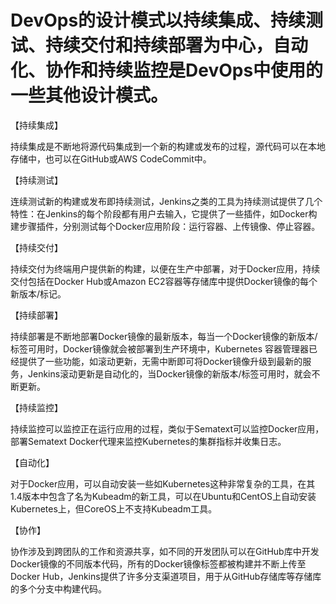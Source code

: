 # DevOps的设计模式以持续集成、持续测试、持续交付和持续部署为中心，自动化、协作和持续监控是DevOps中使用的一些其他设计模式。


【持续集成】

持续集成是不断地将源代码集成到一个新的构建或发布的过程，源代码可以在本地存储中，也可以在GitHub或AWS CodeCommit中。

【持续测试】

连续测试新的构建或发布即持续测试，Jenkins之类的工具为持续测试提供了几个特性：在Jenkins的每个阶段都有用户去输入，它提供了一些插件，如Docker构建步骤插件，分别测试每个Docker应用阶段：运行容器、上传镜像、停止容器。

【持续交付】

持续交付为终端用户提供新的构建，以便在生产中部署，对于Docker应用，持续交付包括在Docker Hub或Amazon EC2容器等存储库中提供Docker镜像的每个新版本/标记。

【持续部署】

持续部署是不断地部署Docker镜像的最新版本，每当一个Docker镜像的新版本/标签可用时，Docker镜像就会被部署到生产环境中，Kubernetes 容器管理器已经提供了一些功能，如滚动更新，无需中断即可将Docker镜像升级到最新的服务，Jenkins滚动更新是自动化的，当Docker镜像的新版本/标签可用时，就会不断更新。

【持续监控】

持续监控可以监控正在运行应用的过程，类似于Sematext可以监控Docker应用，部署Sematext Docker代理来监控Kubernetes的集群指标并收集日志。

【自动化】

对于Docker应用，可以自动安装一些如Kubernetes这种非常复杂的工具，在其1.4版本中包含了名为Kubeadm的新工具，可以在Ubuntu和CentOS上自动安装Kubernetes上，但CoreOS上不支持Kubeadm工具。

【协作】

协作涉及到跨团队的工作和资源共享，如不同的开发团队可以在GitHub库中开发Docker镜像的不同版本代码，所有的Docker镜像标签都被构建并不断上传至Docker Hub，Jenkins提供了许多分支渠道项目，用于从GitHub存储库等存储库的多个分支中构建代码。
